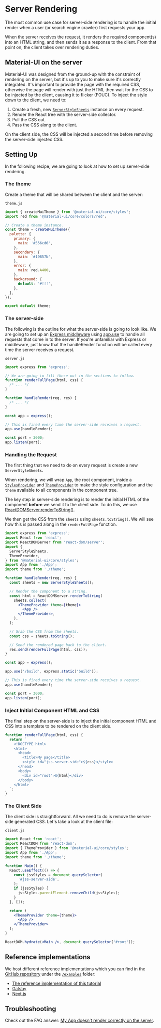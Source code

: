 # Server Rendering

<p class="description">The most common use case for server-side rendering is to handle the initial render when a user (or search engine crawler) first requests your app.</p>

When the server receives the request, it renders the required component(s) into an HTML string, and then sends it as a response to the client.
From that point on, the client takes over rendering duties.

## Material-UI on the server

Material-UI was designed from the ground-up with the constraint of rendering on the server, but it's up to you to make sure it's correctly integrated.
It's important to provide the page with the required CSS, otherwise the page will render with just the HTML then wait for the CSS to be injected by the client, causing it to flicker (FOUC).
To inject the style down to the client, we need to:

1. Create a fresh, new [`ServerStyleSheets`](/styles/api/#serverstylesheets) instance on every request.
2. Render the React tree with the server-side collector.
3. Pull the CSS out.
4. Pass the CSS along to the client.

On the client side, the CSS will be injected a second time before removing the server-side injected CSS.

## Setting Up

In the following recipe, we are going to look at how to set up server-side rendering.

### The theme

Create a theme that will be shared between the client and the server:

`theme.js`

```js
import { createMuiTheme } from '@material-ui/core/styles';
import red from '@material-ui/core/colors/red';

// Create a theme instance.
const theme = createMuiTheme({
  palette: {
    primary: {
      main: '#556cd6',
    },
    secondary: {
      main: '#19857b',
    },
    error: {
      main: red.A400,
    },
    background: {
      default: '#fff',
    },
  },
});

export default theme;
```

### The server-side

The following is the outline for what the server-side is going to look like.
We are going to set up an [Express middleware](https://expressjs.com/en/guide/using-middleware.html) using [app.use](https://expressjs.com/en/api.html) to handle all requests that come in to the server.
If you're unfamiliar with Express or middleware, just know that the handleRender function will be called every time the server receives a request.

`server.js`

```js
import express from 'express';

// We are going to fill these out in the sections to follow.
function renderFullPage(html, css) {
  /* ... */
}

function handleRender(req, res) {
  /* ... */
}

const app = express();

// This is fired every time the server-side receives a request.
app.use(handleRender);

const port = 3000;
app.listen(port);
```

### Handling the Request

The first thing that we need to do on every request is create a new `ServerStyleSheets`.

When rendering, we will wrap `App`, the root component,
inside a [`StylesProvider`](/styles/api/#stylesprovider) and [`ThemeProvider`](/styles/api/#themeprovider) to make the style configuration and the `theme` available to all components in the component tree.

The key step in server-side rendering is to render the initial HTML of the component **before** we send it to the client side. To do this, we use [ReactDOMServer.renderToString()](https://reactjs.org/docs/react-dom-server.html).

We then get the CSS from the `sheets` using `sheets.toString()`.
We will see how this is passed along in the `renderFullPage` function.

```jsx
import express from 'express';
import React from 'react';
import ReactDOMServer from 'react-dom/server';
import {
  ServerStyleSheets,
  ThemeProvider,
} from '@material-ui/core/styles';
import App from './App';
import theme from './theme';

function handleRender(req, res) {
  const sheets = new ServerStyleSheets();

  // Render the component to a string.
  const html = ReactDOMServer.renderToString(
    sheets.collect(
      <ThemeProvider theme={theme}>
        <App />
      </ThemeProvider>,
    ),
  );

  // Grab the CSS from the sheets.
  const css = sheets.toString();

  // Send the rendered page back to the client.
  res.send(renderFullPage(html, css));
}

const app = express();

app.use('/build', express.static('build'));

// This is fired every time the server-side receives a request.
app.use(handleRender);

const port = 3000;
app.listen(port);
```

### Inject Initial Component HTML and CSS

The final step on the server-side is to inject the initial component HTML and CSS into a template to be rendered on the client side.

```js
function renderFullPage(html, css) {
  return `
    <!DOCTYPE html>
    <html>
      <head>
        <title>My page</title>
        <style id="jss-server-side">${css}</style>
      </head>
      <body>
        <div id="root">${html}</div>
      </body>
    </html>
  `;
}
```

### The Client Side

The client side is straightforward. All we need to do is remove the server-side generated CSS.
Let's take a look at the client file:

`client.js`

```jsx
import React from 'react';
import ReactDOM from 'react-dom';
import { ThemeProvider } from '@material-ui/core/styles';
import App from './App';
import theme from './theme';

function Main() {
  React.useEffect(() => {
    const jssStyles = document.querySelector(
      '#jss-server-side',
    );
    if (jssStyles) {
      jssStyles.parentElement.removeChild(jssStyles);
    }
  }, []);

  return (
    <ThemeProvider theme={theme}>
      <App />
    </ThemeProvider>
  );
}

ReactDOM.hydrate(<Main />, document.querySelector('#root'));
```

## Reference implementations

We host different reference implementations which you can find in the [GitHub repository](https://github.com/mui-org/material-ui) under the [`/examples`](https://github.com/mui-org/material-ui/tree/master/examples) folder:

- [The reference implementation of this tutorial](https://github.com/mui-org/material-ui/tree/master/examples/ssr)
- [Gatsby](https://github.com/mui-org/material-ui/tree/master/examples/gatsby)
- [Next.js](https://github.com/mui-org/material-ui/tree/master/examples/nextjs)

## Troubleshooting

Check out the FAQ answer: [My App doesn't render correctly on the server](/getting-started/faq/#my-app-doesnt-render-correctly-on-the-server).
